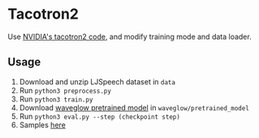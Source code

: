# Tacotron2
Use [NVIDIA's tacotron2 code](https://github.com/NVIDIA/tacotron2), and modify training mode and data loader.

## Usage
1. Download and unzip LJSpeech dataset in `data`
2. Run `python3 preprocess.py`
3. Run `python3 train.py`
4. Download [waveglow pretrained model](https://drive.google.com/file/d/1a-jkSWsBwdACrs3IuZyF-n6PYJE6xO1c/view?usp=sharing) in `waveglow/pretrained_model`
5. Run `python3 eval.py --step (checkpoint step)`
6. Samples [here]()